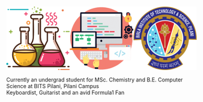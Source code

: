![alt text](https://github.com/iamishansharma/iamishansharma/blob/master/Banner.jpg)

Currently an undergrad student for MSc. Chemistry and B.E. Computer Science at BITS Pilani, Pilani Campus
<br />Keyboardist, Guitarist and an avid Formula1 Fan
